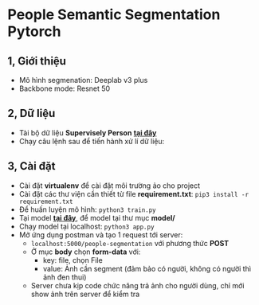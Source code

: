 # People Semantic Segmentation Pytorch
## 1, Giới thiệu
-   Mô hình segmenation: Deeplab v3 plus
-   Backbone mode: Resnet 50
## 2, Dữ liệu
- Tài bộ dữ liệu **Supervisely Person** [**tại đây**](https://drive.google.com/file/d/1elfk_otCj79g4zPR7e_JCov0fjx_Xs8w/view?usp=sharing) 
- Chạy câu lệnh sau để tiến hành xử lí dữ liệu: 
## 3, Cài đặt 
- Cài đặt **virtualenv** để cài đặt môi trường ảo cho project 
- Cài đặt các thư viện cần thiết từ file **requirement.txt**: ```pip3 install -r requirement.txt```
- Để huấn luyện mô hình: ```python3 train.py```
- Tại model [**tại đây**](https://drive.google.com/file/d/1QQAcT8CJ4-65xDw6KDdIRZgdnGdbx7tp/view?usp=sharing), để model tại thư mục **model/**
- Chạy model tại localhost: ```python3 app.py```
- Mở ứng dụng postman và tạo 1 request tới server: 
	+ ```localhost:5000/people-segmentation``` với phương thức **POST**
	+ Ở mục **body** chọn **form-data** với:
		* key: file, chọn File
		* value: Ảnh cần segment (đảm bảo có người, không có người thì ảnh đen thui)
	+ Server chưa kịp code chức năng trả ảnh cho người dùng, chỉ mới show ảnh trên server để kiểm tra
